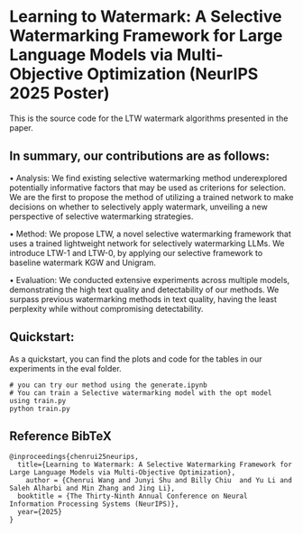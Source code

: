 # Learning to Watermark: A Selective Watermarking Framework for Large Language Models via Multi-Objective Optimization  (NeurIPS 2025 Poster)

This is the source code for the LTW watermark algorithms presented in the paper.

## In summary, our contributions are as follows:

• Analysis: We find existing selective watermarking method underexplored potentially informative factors that may be used as criterions for selection. We are the first to propose the method of utilizing a trained network to make decisions on whether to selectively apply watermark, unveiling a new perspective of selective watermarking strategies.

• Method: We propose LTW, a novel selective watermarking framework that uses a trained lightweight network for selectively watermarking LLMs. We introduce LTW-1 and LTW-0, by applying our selective framework to baseline watermark KGW and Unigram.

• Evaluation: We conducted extensive experiments across multiple models, demonstrating the high text quality and detectability of our methods. We surpass previous watermarking methods in text quality, having the least perplexity while without compromising detectability.



## Quickstart:

As a quickstart, you can find the plots and code for the tables in our experiments in the eval folder.

```
# you can try our method using the generate.ipynb
# You can train a Selective watermarking model with the opt model using train.py
python train.py
```

## Reference BibTeX

```
@inproceedings{chenrui25neurips,
  title={Learning to Watermark: A Selective Watermarking Framework for Large Language Models via Multi-Objective Optimization},
    author = {Chenrui Wang and Junyi Shu and Billy Chiu  and Yu Li and Saleh Alharbi and Min Zhang and Jing Li},
  booktitle = {The Thirty-Ninth Annual Conference on Neural Information Processing Systems (NeurIPS)},
  year={2025}
}


```

